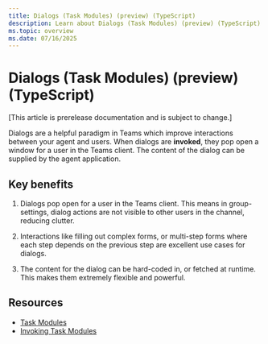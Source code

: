 ```yaml
---
title: Dialogs (Task Modules) (preview) (TypeScript)
description: Learn about Dialogs (Task Modules) (preview) (TypeScript)
ms.topic: overview
ms.date: 07/16/2025
---
```


# Dialogs (Task Modules) (preview) (TypeScript)

[This article is prerelease documentation and is subject to change.]

Dialogs are a helpful paradigm in Teams which improve interactions between your agent and users. When dialogs are **invoked**, they pop open a window for a user in the Teams client. The content of the dialog can be supplied by the agent application.

## Key benefits

1. Dialogs pop open for a user in the Teams client. This means in group-settings, dialog actions are not visible to other users in the channel, reducing clutter.

2. Interactions like filling out complex forms, or multi-step forms where each step depends on the previous step are excellent use cases for dialogs.

3. The content for the dialog can be hard-coded in, or fetched at runtime. This makes them extremely flexible and powerful.

## Resources

- [Task Modules](/microsoftteams/platform/task-modules-and-cards/what-are-task-modules)
- [Invoking Task Modules](/microsoftteams/platform/task-modules-and-cards/task-modules/invoking-task-modules)